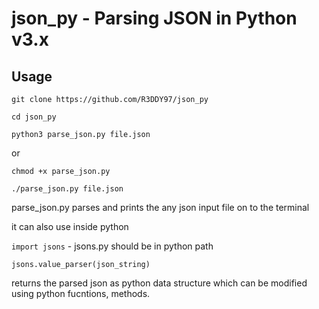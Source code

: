 # json_py - Parsing JSON in Python v3.x

## Usage

`git clone https://github.com/R3DDY97/json_py`

`cd json_py`

`python3 parse_json.py file.json`

or

`chmod +x parse_json.py`

`./parse_json.py file.json`

parse_json.py parses and prints the any json input file on to the terminal


it can also use inside python

`import jsons`  - jsons.py should be in python path

`jsons.value_parser(json_string)`

 returns the parsed json as python data structure
 which can be modified using python fucntions, methods.

